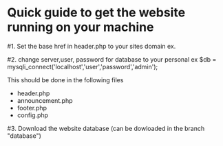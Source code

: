 # Quick guide to get the website running on your machine


#1. Set the base href in header.php to your sites domain
ex. <base href="http://localhost/cafefrederiksberg/index.php">


#2. change server,user, password for database to your personal
ex $db = mysqli_connect('localhost','user','password','admin');

This should be done in the following files
- header.php
- announcement.php
- footer.php
- config.php


#3. Download the website database (can be dowloaded in the branch "database")
